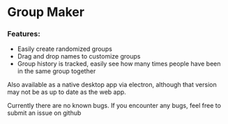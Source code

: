 # Group Maker

### Features:
- Easily create randomized groups
- Drag and drop names to customize groups
- Group history is tracked, easily see how many times people have been in the same group together

Also available as a native desktop app via electron, although that version may not be as up to date as the web app.

Currently there are no known bugs. If you encounter any bugs, feel free to submit an issue on github


